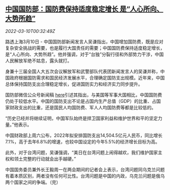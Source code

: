 <!--1646874063000-->
[中国国防部：国防费保持适度稳定增长 是“人心所向、大势所趋”](https://cn.reuters.com/article/china-defence-budget-0310-idCNKBS2L701M)
------

<div><i>2022-03-10T00:32:49Z</i></div><p>路透上海3月10日 - 中国国防部新闻发言人吴谦指出，中国增加国防费，既是应对复杂安全挑战的需要，也是履行大国责任的需要；中国国防费保持适度稳定增长，是“人心所向、大势所趋”。他并强调，对于“台独”分裂行径和外部势力干涉，中国人民解放军绝不姑息，露头就打。</p><p>身兼十三届全国人大五次会议解放军和武警部队代表团新闻发言人的吴谦并称，中国政府根据国防需求和国民经济发展水平，合理确定国防支出规模。近年来，中国总体保持国防支出合理稳定增长，促进国防实力和经济实力同步提升。</p><p>国防部微信公众号新闻稿 <a href="https://mp.weixin.qq.com/s?__biz=MzA4MTkxNTQ3Mw==&amp;mid=2650043884&amp;idx=1&amp;sn=3e2146c131c1cc442bf23c92d3ab05c2&amp;chksm=878d6ed2b0fae7c408505a7baf441cb64d3959658bd9b65f2d5d0f9b8d3e7f08dd9e32679c1b&amp;mpshare=1&amp;scene=1&amp;srcid=0310kLo3tiQy64qREVwpcu0A&amp;sharer_sharetime=1646869154213&amp;sharer_shareid=a1b9c53086fb19b3d9f39ac6989f27d3&amp;exportkey=AVPkiXVmsRscK2AQphB2KYY%3D&amp;acctmode=0&amp;pass_ticket=QIHhtQEGZ33PAL%2FDVWchBT5gqF4H6fcEmnZxlw1HgQi0XXlHqLEkL2WnCoW0dw4y&amp;wx_header=0#rd">here</a>引述其指出，与美国等军事大国相比，中国国防费仍处于较低水平。中国的国防支出不论是占国内生产总值（GDP）的比重、占国家财政支出的比重，还是国民人均国防费、军人人均国防费等都是比较低的。</p><p>“历史已经并将继续证明，中国军队始终是捍卫国家利益和维护世界和平的坚定力量。”他表示。</p><p>中国财政部上周六公布，2022年拟安排国防支出14,504.5亿元人民币，同比增长7.1%，高于去年6.8%的增速，也较中国设定的今年5.5%的经济增长目标为高。</p><p>此外，对于台湾问题，吴谦强调，“美日在台湾问题上闹得越欢，我们维护国家主权和领土完整的行动就会出手越硬。”</p><p>中国国务委员兼外长王毅周一在两会期间的记者会上表示，台湾问题同乌克兰问题有着本质区别，两者没有任何可比性。台湾问题是中国的内政，乌克兰问题是俄乌两个国家之间的争端。（完）</p>
